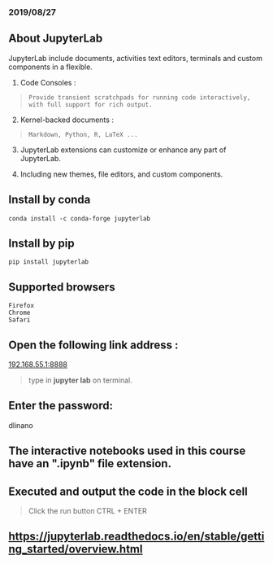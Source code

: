 ### 2019/08/27

## About JupyterLab
  JupyterLab include documents, activities text editors, terminals and custom components in a flexible.
  
  1. Code Consoles :
  > `Provide transient scratchpads for running code interactively, with full support for rich output.`
    
  2. Kernel-backed documents :
  > `Markdown, Python, R, LaTeX ...`
    
  3. JupyterLab extensions can customize or enhance any part of JupyterLab.
  
  4. Including new themes, file editors, and custom components.

## Install by conda
```
conda install -c conda-forge jupyterlab
```

## Install by pip
```
pip install jupyterlab
```

## Supported browsers
    Firefox
    Chrome
    Safari

## Open the following link address : 
  [192.168.55.1:8888](192.168.55.1:8888)
  > type in **jupyter lab** on terminal.

## Enter the password: 
  dlinano
  
## The interactive notebooks used in this course have an ".ipynb" file extension.

## Executed and output the code in the block cell 
> Click the run button 
> CTRL + ENTER

## https://jupyterlab.readthedocs.io/en/stable/getting_started/overview.html
